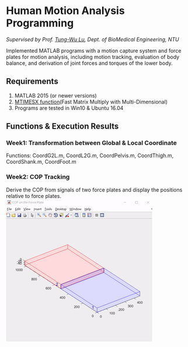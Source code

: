 # Human Motion Analysis Programming
*Supervised by Prof. [Tung-Wu Lu](http://oemal.bme.ntu.edu.tw/professor/professorE.htm), Dept. of BioMedical Engineering, NTU*

Implemented MATLAB programs with a motion capture system and force plates for motion analysis, including motion tracking, evaluation of body balance, and derivation of joint forces and torques of the lower body.

## Requirements
1. MATLAB 2015 (or newer versions)
2. [MTIMESX function](https://www.mathworks.com/matlabcentral/fileexchange/25977-mtimesx-fast-matrix-multiply-with-multi-dimensional-support)(Fast Matrix Multiply with Multi-Dimensional)
3. Programs are tested in Win10 & Ubuntu 16.04

## Functions & Execution Results
### Week1: Transformation between Global & Local Coordinate 
Functions: CoordG2L.m, CoordL2G.m, CoordPelvis.m, CoordThigh.m, CoordShank.m, CoordFoot.m

### Week2: COP Tracking
Derive the COP from signals of two force plates and display the positions relative to force plates.
![COP Tracking](/results/COP.gif) 

